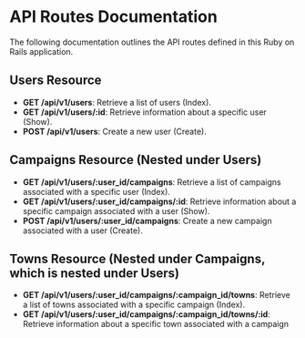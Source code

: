 # API Routes Documentation
The following documentation outlines the API routes defined in this Ruby on Rails application.
## Users Resource
- **GET /api/v1/users**: Retrieve a list of users (Index).
- **GET /api/v1/users/:id**: Retrieve information about a specific user (Show).
- **POST /api/v1/users**: Create a new user (Create).
## Campaigns Resource (Nested under Users)
- **GET /api/v1/users/:user_id/campaigns**: Retrieve a list of campaigns associated with a specific user (Index).
- **GET /api/v1/users/:user_id/campaigns/:id**: Retrieve information about a specific campaign associated with a user (Show).
- **POST /api/v1/users/:user_id/campaigns**: Create a new campaign associated with a user (Create).
## Towns Resource (Nested under Campaigns, which is nested under Users)
- **GET /api/v1/users/:user_id/campaigns/:campaign_id/towns**: Retrieve a list of towns associated with a specific campaign (Index).
- **GET /api/v1/users/:user_id/campaigns/:campaign_id/towns/:id**: Retrieve information about a specific town associated with a campaign